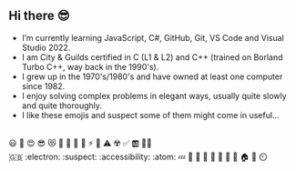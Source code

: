 ## Hi there :sunglasses:

- I’m currently learning JavaScript, C#, GitHub, Git, VS Code and Visual Studio 2022.
- I am City & Guilds certified in C (L1 & L2) and C++ (trained on Borland Turbo C++, way back in the 1990's).
- I grew up in the 1970's/1980's and have owned at least one computer since 1982. 
- I enjoy solving complex problems in elegant ways, usually quite slowly and quite thoroughly.
- I like these emojis and suspect some of them might come in useful...

<br> :smiley: :star_struck: :heart_eyes: :sunglasses: :heart_eyes_cat: :sunflower: :icecream: :sparkling_heart: :love_hotel: :zap: :dart: :warning: :radioactive: :white_check_mark: :ab: :pirate_flag: 
<br> :gb: :electron: :suspect: :accessibility: :atom: :zzz: :chicken: :parrot: :sunflower: :blossom: :seedling: :mushroom: :cake: :house: :hospital: :timer_clock: 

<!--
**Stew2791/Stew2791** is a ✨ _special_ ✨ repository because its `README.md` (this file) appears on your GitHub profile.

Here are some ideas to get you started:

- 🔭 I’m currently working on ...
- 🌱 I’m currently learning ...
- 👯 I’m looking to collaborate on ...
- 🤔 I’m looking for help with ...
- 💬 Ask me about ...
- 📫 How to reach me: ...
- 😄 Pronouns: ...
- ⚡ Fun fact: ...
-->

